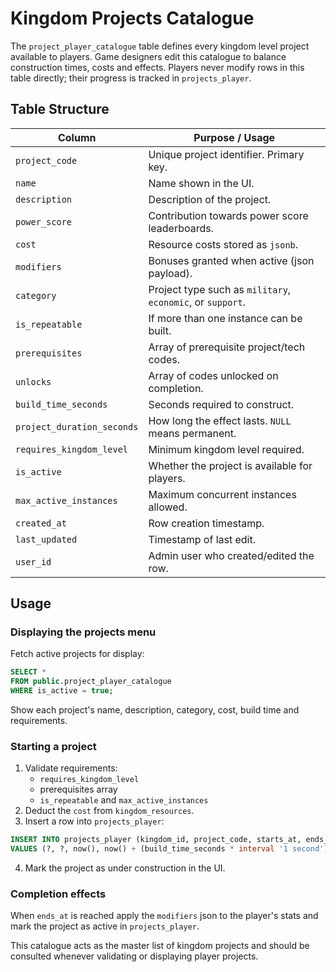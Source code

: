 # Kingdom Projects Catalogue

The `project_player_catalogue` table defines every kingdom level project available to players. Game designers edit this catalogue to balance construction times, costs and effects. Players never modify rows in this table directly; their progress is tracked in `projects_player`.

## Table Structure

| Column | Purpose / Usage |
| --- | --- |
| `project_code` | Unique project identifier. Primary key. |
| `name` | Name shown in the UI. |
| `description` | Description of the project. |
| `power_score` | Contribution towards power score leaderboards. |
| `cost` | Resource costs stored as `jsonb`. |
| `modifiers` | Bonuses granted when active (json payload). |
| `category` | Project type such as `military`, `economic`, or `support`. |
| `is_repeatable` | If more than one instance can be built. |
| `prerequisites` | Array of prerequisite project/tech codes. |
| `unlocks` | Array of codes unlocked on completion. |
| `build_time_seconds` | Seconds required to construct. |
| `project_duration_seconds` | How long the effect lasts. `NULL` means permanent. |
| `requires_kingdom_level` | Minimum kingdom level required. |
| `is_active` | Whether the project is available for players. |
| `max_active_instances` | Maximum concurrent instances allowed. |
| `created_at` | Row creation timestamp. |
| `last_updated` | Timestamp of last edit. |
| `user_id` | Admin user who created/edited the row. |

## Usage

### Displaying the projects menu

Fetch active projects for display:
```sql
SELECT *
FROM public.project_player_catalogue
WHERE is_active = true;
```
Show each project's name, description, category, cost, build time and requirements.

### Starting a project
1. Validate requirements:
   - `requires_kingdom_level`
   - prerequisites array
   - `is_repeatable` and `max_active_instances`
2. Deduct the `cost` from `kingdom_resources`.
3. Insert a row into `projects_player`:
```sql
INSERT INTO projects_player (kingdom_id, project_code, starts_at, ends_at)
VALUES (?, ?, now(), now() + (build_time_seconds * interval '1 second'));
```
4. Mark the project as under construction in the UI.

### Completion effects
When `ends_at` is reached apply the `modifiers` json to the player's stats and mark the project as active in `projects_player`.

This catalogue acts as the master list of kingdom projects and should be consulted whenever validating or displaying player projects.
